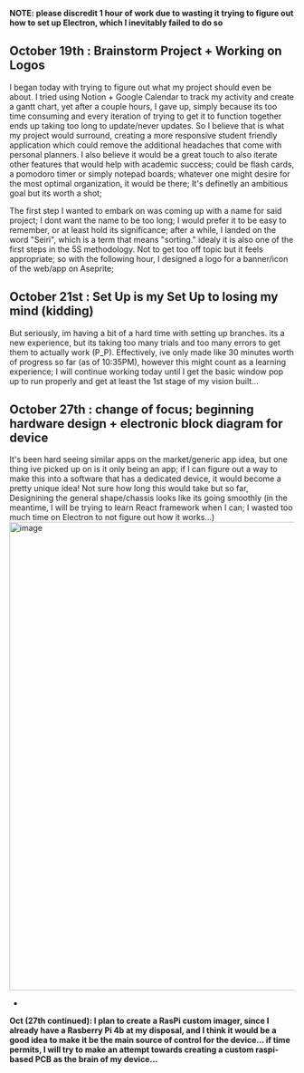**NOTE: please discredit 1 hour of work due to wasting it trying to figure out how to set up Electron, which I inevitably failed to do so**

## **October 19th : Brainstorm Project + Working on Logos**
I began today with trying to figure out what my project should even be about. I tried using Notion + Google Calendar to track my activity and create a gantt chart, yet after a couple hours, I gave up, simply because its too time consuming and every iteration of trying to get it to function together ends up taking too long to update/never updates. So I believe that is what my project would surround, creating a more responsive student friendly application which could remove the additional headaches that come with personal planners. I also believe it would be a great touch to also iterate other features that would help with academic success; could be flash cards, a pomodoro timer or simply notepad boards; whatever one might desire for the most optimal organization, it would be there; It's definetly an ambitious goal but its worth a shot;

The first step I wanted to embark on was coming up with a name for said project; I dont want the name to be too long; I would prefer it to be easy to remember, or at least hold its significance; after a while, I landed on the word "Seiri", which is a term that means "sorting." idealy it is also one of the first steps in the 5S methodology. Not to get too off topic but it feels appropriate; so with the following hour, I designed a logo for a banner/icon of the web/app on Aseprite;

## **October 21st : Set Up is my Set Up to losing my mind (kidding)**
But seriously, im having a bit of a hard time with setting up branches. its a new experience, but its taking too many trials and too many errors to get them to actually work (P_P). Effectively, ive only made like 30 minutes worth of progress so far (as of 10:35PM), however this might count as a learning experience; I will continue working today until I get the basic window pop up to run properly and get at least the 1st stage of my vision built...

## **October 27th : change of focus; beginning hardware design + electronic block diagram for device**
It's been hard seeing similar apps on the market/generic app idea, but one thing ive picked up on is it only being an app; if I can figure out a way to make this into a software that has a dedicated device, it would become a pretty unique idea! Not sure how long this would take but so far, Designining the general shape/chassis looks like its going smoothly (in the meantime, I will be trying to learn React framework when I can; I wasted too much time on Electron to not figure out how it works...)
<img width="1508" height="827" alt="image" src="https://github.com/user-attachments/assets/8f94fd11-1338-4b4f-bec7-981a5b5239dd" />

-
**Oct (27th continued): I plan to create a RasPi custom imager, since I already have a Rasberry Pi 4b at my disposal, and I think it would be a good idea to make it be the main source of control for the device... if time permits, I will try to make an attempt towards creating a custom raspi-based PCB as the brain of my device...**



